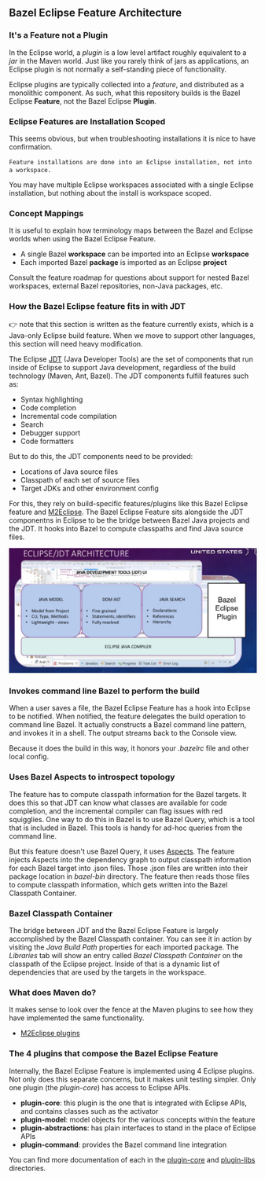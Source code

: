 ## Bazel Eclipse Feature Architecture

### It's a Feature not a Plugin

In the Eclipse world, a *plugin* is a low level artifact roughly equivalent to a *jar* in the Maven world.
Just like you rarely think of jars as applications, an Eclipse plugin is not normally a self-standing piece of functionality.

Eclipse plugins are typically collected into a *feature*, and distributed as a monolithic component.
As such, what this repository builds is the Bazel Eclipse **Feature**, not the Bazel Eclipse **Plugin**.

### Eclipse Features are Installation Scoped

This seems obvious, but when troubleshooting installations it is nice to have confirmation.

```
Feature installations are done into an Eclipse installation, not into a workspace.
```

You may have multiple Eclipse workspaces associated with a single Eclipse installation, but nothing about the install is workspace scoped.

### Concept Mappings

It is useful to explain how terminology maps between the Bazel and Eclipse worlds when using the Bazel Eclipse Feature.

- A single Bazel **workspace** can be imported into an Eclipse **workspace**
- Each imported Bazel **package** is imported as an Eclipse **project**

Consult the feature roadmap for questions about support for nested Bazel workspaces, external Bazel repositories,
  non-Java packages, etc.

### How the Bazel Eclipse feature fits in with JDT

:point_right: note that this section is written as the feature currently exists, which is a Java-only
Eclipse build feature. When we move to support other languages, this section will need heavy modification.

The Eclipse [JDT](https://www.eclipse.org/jdt/) (Java Developer Tools) are the set of components that run inside of
  Eclipse to support Java development, regardless of the build technology (Maven, Ant, Bazel).
The JDT components fulfill features such as:

- Syntax highlighting
- Code completion
- Incremental code compilation
- Search
- Debugger support
- Code formatters

But to do this, the JDT components need to be provided:

- Locations of Java source files
- Classpath of each set of source files
- Target JDKs and other environment config

For this, they rely on build-specific features/plugins like this Bazel Eclipse feature and [M2Eclipse](http://www.eclipse.org/m2e/).
The Bazel Eclipse Feature sits alongside the JDT componentns in Eclipse to be the bridge between
  Bazel Java projects and the JDT.
It hooks into Bazel to compute classpaths and find Java source files.

![Bazel Eclipse Feature and JDT Architecture Diagram](bazel_eclipse_feature_arch.png)


### Invokes command line Bazel to perform the build

When a user saves a file, the Bazel Eclipse Feature has a hook into Eclipse to be notified.
When notified, the feature delegates the build operation to command line Bazel.
It actually constructs a Bazel command line pattern, and invokes it in a shell.
The output streams back to the Console view.

Because it does the build in this way, it honors your *.bazelrc* file and other local config.

### Uses Bazel Aspects to introspect topology

The feature has to compute classpath information for the Bazel targets.
It does this so that JDT can know what classes are available for code completion, and the incremental
  compiler can flag issues with red squigglies.
One way to do this in Bazel is to use Bazel Query, which is a tool that is included in Bazel.
This tools is handy for ad-hoc queries from the command line.

But this feature doesn't use Bazel Query, it uses [Aspects](https://docs.bazel.build/versions/master/skylark/aspects.html).
The feature injects Aspects into the dependency graph to output classpath information for each Bazel
  target into .json files.
Those .json files are written into their package location in *bazel-bin* directory.
The feature then reads those files to compute classpath information, which gets written into the Bazel Classpath Container.

### Bazel Classpath Container

The bridge between JDT and the Bazel Eclipse Feature is largely accomplished by the Bazel Classpath container.
You can see it in action by visiting the *Java Build Path* properties for each imported package.
The *Libraries* tab will show an entry called *Bazel Classpath Container* on the classpath of the Eclipse project.
Inside of that is a dynamic list of dependencies that are used by the targets in the workspace.

### What does Maven do?

It makes sense to look over the fence at the Maven plugins to see how they have implemented the same
  functionality.

- [M2Eclipse plugins](https://github.com/eclipse/m2e-core)

### The 4 plugins that compose the Bazel Eclipse Feature

Internally, the Bazel Eclipse Feature is implemented using 4 Eclipse plugins.
Not only does this separate concerns, but it makes unit testing simpler.
Only one plugin (the *plugin-core*) has access to Eclipse APIs.

- **plugin-core**: this plugin is the one that is integrated with Eclipse APIs, and contains classes such as the activator
- **plugin-model**: model objects for the various concepts within the feature
- **plugin-abstractions**: has plain interfaces to stand in the place of Eclipse APIs
- **plugin-command**: provides the Bazel command line integration

You can find more documentation of each in the [plugin-core](../../plugin-core) and [plugin-libs](../../plugin-libs) directories.

